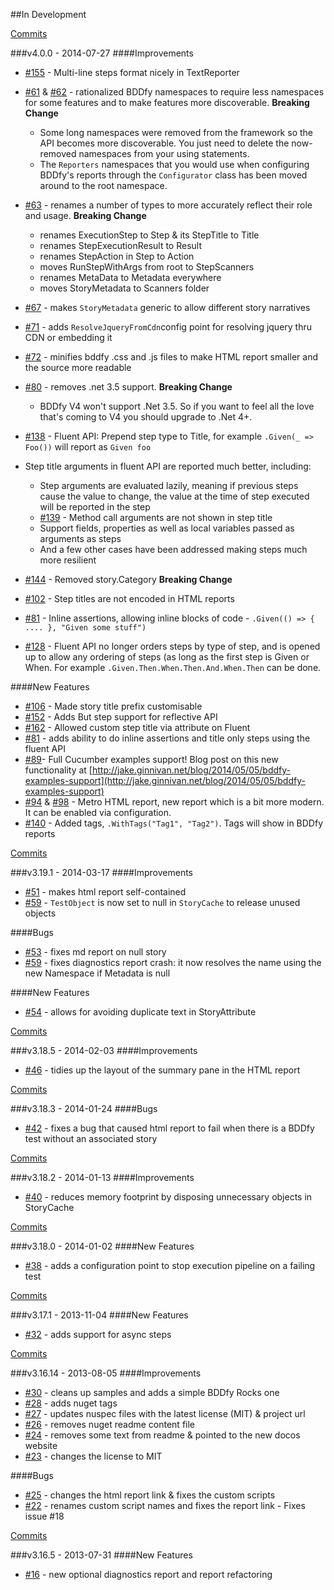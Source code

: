##In Development

[Commits](https://github.com/TestStack/TestStack.BDDfy/compare/v4.0.0...master)

###v4.0.0 - 2014-07-27
####Improvements
 - [#155](https://github.com/TestStack/TestStack.BDDfy/pull/155)  - Multi-line steps format nicely in TextReporter
 - [#61](https://github.com/TestStack/TestStack.BDDfy/pull/61) & [#62](https://github.com/TestStack/TestStack.BDDfy/pull/62) - rationalized BDDfy namespaces to require less namespaces for some features and to make features more discoverable. **Breaking Change**
	- Some long namespaces were removed from the framework so the API becomes more discoverable. You just need to delete the now-removed namespaces from your using statements.
	- The `Reporters` namespaces that you would use when configuring BDDfy's reports through the `Configurator` class has been moved around to the root namespace. 

 - [#63](https://github.com/TestStack/TestStack.BDDfy/pull/63) - renames a number of types to more accurately reflect their role and usage. **Breaking Change**
	- renames ExecutionStep to Step & its StepTitle to Title
	- renames StepExecutionResult to Result 
	- renames StepAction in Step to Action
	- moves RunStepWithArgs from root to StepScanners
	- renames MetaData to Metadata everywhere
	- moves StoryMetadata to Scanners folder

 - [#67](https://github.com/TestStack/TestStack.BDDfy/pull/67) - makes `StoryMetadata` generic to allow different story narratives
 - [#71](https://github.com/TestStack/TestStack.BDDfy/pull/71) - adds `ResolveJqueryFromCdn`config point for resolving jquery thru CDN or embedding it
 - [#72](https://github.com/TestStack/TestStack.BDDfy/pull/72) - minifies bddfy .css and .js files to make HTML report smaller and the source more readable 
 - [#80](https://github.com/TestStack/TestStack.BDDfy/pull/80) - removes .net 3.5 support. **Breaking Change** 
	- BDDfy V4 won't support .Net 3.5. So if you want to feel all the love that's coming to V4 you should upgrade to .Net 4+.
 - [#138](https://github.com/TestStack/TestStack.BDDfy/pull/138) - Fluent API: Prepend step type to Title, for example `.Given(_ => Foo())` will report as `Given foo`
 - Step title arguments in fluent API are reported much better, including:
	- Step arguments are evaluated lazily, meaning if previous steps cause the value to change, the value at the time of step executed will be reported in the step
	- [#139](https://github.com/TestStack/TestStack.BDDfy/pull/139) - Method call arguments are not shown in step title
	- Support fields, properties as well as local variables passed as arguments as steps
	- And a few other cases have been addressed making steps much more resilient
 - [#144](https://github.com/TestStack/TestStack.BDDfy/pull/144) - Removed story.Category **Breaking Change**
 - [#102](https://github.com/TestStack/TestStack.BDDfy/pull/102) - Step titles are not encoded in HTML reports
 - [#81](https://github.com/TestStack/TestStack.BDDfy/pull/81) - Inline assertions, allowing inline blocks of code - `.Given(() => { .... }, "Given some stuff")`
 - [#128](https://github.com/TestStack/TestStack.BDDfy/pull/128) - Fluent API no longer orders steps by type of step, and is opened up to allow any ordering of steps (as long as the first step is Given or When. For example `.Given.Then.When.Then.And.When.Then` can be done.

####New Features
 - [#106](https://github.com/TestStack/TestStack.BDDfy/pull/106) - Made story title prefix customisable
 - [#152](https://github.com/TestStack/TestStack.BDDfy/pull/152) - Adds But step support for reflective API 
 - [#162](https://github.com/TestStack/TestStack.BDDfy/pull/162) - Allowed custom step title via attribute on Fluent 
 - [#81](https://github.com/TestStack/TestStack.BDDfy/pull/81) - adds ability to do inline assertions and title only steps using the fluent API
 - [#89](https://github.com/TestStack/TestStack.BDDfy/pull/89)- Full Cucumber examples support! Blog post on this new functionality at [http://jake.ginnivan.net/blog/2014/05/05/bddfy-examples-support](http://jake.ginnivan.net/blog/2014/05/05/bddfy-examples-support)
 - [#94](https://github.com/TestStack/TestStack.BDDfy/pull/94) & [#98](https://github.com/TestStack/TestStack.BDDfy/pull/98) - Metro HTML report, new report which is a bit more modern. It can be enabled via configuration.
 - [#140](https://github.com/TestStack/TestStack.BDDfy/pull/140) - Added tags, `.WithTags("Tag1", "Tag2")`. Tags will show in BDDfy reports

[Commits](https://github.com/TestStack/TestStack.BDDfy/compare/v3.19.1...v4.0.0)

###v3.19.1 - 2014-03-17
####Improvements
 - [#51](https://github.com/TestStack/TestStack.BDDfy/pull/51) - makes html report self-contained
 - [#59](https://github.com/TestStack/TestStack.BDDfy/pull/59) - `TestObject` is now set to null in `StoryCache` to release unused objects

####Bugs
 - [#53](https://github.com/TestStack/TestStack.BDDfy/pull/53) - fixes md report on null story
 - [#59](https://github.com/TestStack/TestStack.BDDfy/pull/59) - fixes diagnostics report crash: it now resolves the name using the new Namespace if Metadata is null 
 
####New Features
 - [#54](https://github.com/TestStack/TestStack.BDDfy/pull/54) - allows for avoiding duplicate text in StoryAttribute 

[Commits](https://github.com/TestStack/TestStack.BDDfy/compare/v3.18.5...v3.19.1)

###v3.18.5 - 2014-02-03
####Improvements
 - [#46](https://github.com/TestStack/TestStack.BDDfy/pull/46) - tidies up the layout of the summary pane in the HTML report

[Commits](https://github.com/TestStack/TestStack.BDDfy/compare/v3.18.3...v3.18.5)

###v3.18.3 - 2014-01-24
####Bugs
 - [#42](https://github.com/TestStack/TestStack.BDDfy/pull/42) - fixes a bug that caused html report to fail when there is a BDDfy test without an associated story

[Commits](https://github.com/TestStack/TestStack.BDDfy/compare/v3.18.2...v3.18.3)

###v3.18.2 - 2014-01-13
####Improvements
 - [#40](https://github.com/TestStack/TestStack.BDDfy/pull/40) - reduces memory footprint by disposing unnecessary objects in StoryCache

[Commits](https://github.com/TestStack/TestStack.BDDfy/compare/v3.18.0...v3.18.2)

###v3.18.0 - 2014-01-02
####New Features
 - [#38](https://github.com/TestStack/TestStack.BDDfy/pull/38) - adds a configuration point to stop execution pipeline on a failing test

[Commits](https://github.com/TestStack/TestStack.BDDfy/compare/v3.17.1...v3.18.0)

###v3.17.1 - 2013-11-04
####New Features
 - [#32](https://github.com/TestStack/TestStack.BDDfy/pull/32) - adds support for async steps

[Commits](https://github.com/TestStack/TestStack.BDDfy/compare/v3.16.14...v3.17.1)

###v3.16.14 - 2013-08-05
####Improvements
 - [#30](https://github.com/TestStack/TestStack.BDDfy/pull/30) - cleans up samples and adds a simple BDDfy Rocks one
 - [#28](https://github.com/TestStack/TestStack.BDDfy/pull/28) - adds nuget tags 
 - [#27](https://github.com/TestStack/TestStack.BDDfy/pull/27) - updates nuspec files with the latest license (MIT) & project url
 - [#26](https://github.com/TestStack/TestStack.BDDfy/pull/26) - removes nuget readme content file 
 - [#24](https://github.com/TestStack/TestStack.BDDfy/pull/24) - removes some text from readme & pointed to the new docos website
 - [#23](https://github.com/TestStack/TestStack.BDDfy/pull/23) - changes the license to MIT

####Bugs
 - [#25](https://github.com/TestStack/TestStack.BDDfy/pull/25) - changes the html report link & fixes the custom scripts
 - [#22](https://github.com/TestStack/TestStack.BDDfy/pull/22) - renames custom script names and fixes the report link - Fixes issue #18

[Commits](https://github.com/TestStack/TestStack.BDDfy/compare/v3.16.5...v3.16.14)

###v3.16.5 - 2013-07-31
####New Features
 - [#16](https://github.com/TestStack/TestStack.BDDfy/pull/16) - new optional diagnostics report and report refactoring
